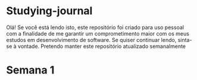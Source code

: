 # Studying-journal

Olá! Se você está lendo isto, este repositório foi criado para uso pessoal com a finalidade de me garantir um comprometimento maior com os meus estudos em desenvolvimento de software. Se quiser continuar lendo, sinta-se à vontade. Pretendo manter este repositório atualizado semanalmente

# Semana 1
